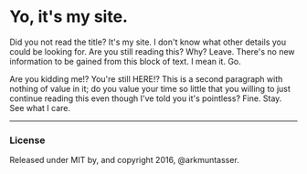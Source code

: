 # Yo, it's my site.

Did you not read the title? It's my site. I don't know what other details you could be looking for. Are you still reading this? Why? Leave. There's no new information to be gained from this block of text. I mean it. Go.

Are you kidding me!? You're still HERE!? This is a second paragraph with nothing of value in it; do you value your time so little that you willing to just continue reading this even though I've told you it's pointless? Fine. Stay. See what I care.


---

### License

Released under MIT by, and copyright 2016, @arkmuntasser.
